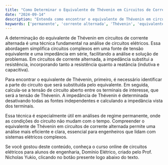 ```yaml
---
title: "Como Determinar o Equivalente de Thévenin em Circuitos de Corrente Alternada?"
date: "2024-09-14"
description: "Entenda como encontrar o equivalente de Thévenin em circuitos de corrente alternada e sua importância na análise de circuitos."
keywords: ['permanente', 'corrente alternada', 'Thévenin', 'equivalente', 'admitância']
---
```


A determinação do equivalente de Thévenin em circuitos de corrente alternada é uma técnica fundamental na análise de circuitos elétricos. Essa abordagem simplifica circuitos complexos em uma fonte de tensão equivalente e uma impedância em série, facilitando a análise e solução de problemas. Em circuitos de corrente alternada, a impedância substitui a resistência, incorporando tanto a resistência quanto a reatância (indutiva e capacitiva).

Para encontrar o equivalente de Thévenin, primeiro, é necessário identificar a parte do circuito que será substituída pelo equivalente. Em seguida, calcula-se a tensão de circuito aberto entre os terminais de interesse, que será a tensão de Thévenin. A impedância de Thévenin é determinada desativando todas as fontes independentes e calculando a impedância vista dos terminais.

Essa técnica é especialmente útil em análises de regime permanente, onde as condições do circuito não mudam com o tempo. Compreender o equivalente de Thévenin em circuitos de corrente alternada permite uma análise mais eficiente e clara, essencial para engenheiros que lidam com sistemas elétricos complexos.

Se você gostou deste conteúdo, conheça o curso online de circuitos elétricos para alunos de engenharia, Domínio Elétrico, criado pelo Prof. Nicholas Yukio, clicando no botão presente logo abaixo do texto.